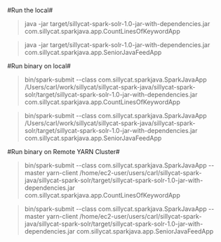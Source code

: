#Run the local#

>java -jar target/sillycat-spark-solr-1.0-jar-with-dependencies.jar com.sillycat.sparkjava.app.CountLinesOfKeywordApp

>java -jar target/sillycat-spark-solr-1.0-jar-with-dependencies.jar com.sillycat.sparkjava.app.SeniorJavaFeedApp

#Run binary on local#

>bin/spark-submit --class com.sillycat.sparkjava.SparkJavaApp /Users/carl/work/sillycat/sillycat-spark-java/sillycat-spark-solr/target/sillycat-spark-solr-1.0-jar-with-dependencies.jar com.sillycat.sparkjava.app.CountLinesOfKeywordApp

>bin/spark-submit --class com.sillycat.sparkjava.SparkJavaApp /Users/carl/work/sillycat/sillycat-spark-java/sillycat-spark-solr/target/sillycat-spark-solr-1.0-jar-with-dependencies.jar com.sillycat.sparkjava.app.SeniorJavaFeedApp

#Run binary on Remote YARN Cluster#

>bin/spark-submit --class com.sillycat.sparkjava.SparkJavaApp --master yarn-client /home/ec2-user/users/carl/sillycat-spark-java/sillycat-spark-solr/target/sillycat-spark-solr-1.0-jar-with-dependencies.jar com.sillycat.sparkjava.app.CountLinesOfKeywordApp

>bin/spark-submit --class com.sillycat.sparkjava.SparkJavaApp --master yarn-client /home/ec2-user/users/carl/sillycat-spark-java/sillycat-spark-solr/target/sillycat-spark-solr-1.0-jar-with-dependencies.jar com.sillycat.sparkjava.app.SeniorJavaFeedApp